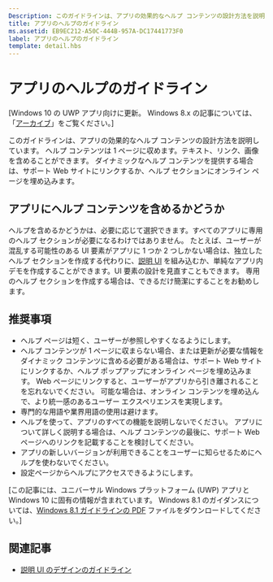 ```yaml
---
Description: このガイドラインは、アプリの効果的なヘルプ コンテンツの設計方法を説明しています。
title: アプリのヘルプのガイドライン
ms.assetid: EB9EC212-A50C-444B-957A-DC17441773F0
label: アプリのヘルプのガイドライン
template: detail.hbs
---
```


# アプリのヘルプのガイドライン


\[Windows 10 の UWP アプリ向けに更新。 Windows 8.x の記事については、「[アーカイブ](http://go.microsoft.com/fwlink/p/?linkid=619132)」をご覧ください。\]


このガイドラインは、アプリの効果的なヘルプ コンテンツの設計方法を説明しています。 ヘルプ コンテンツは 1 ページに収めます。テキスト、リンク、画像を含めることができます。 ダイナミックなヘルプ コンテンツを提供する場合は、サポート Web サイトにリンクするか、ヘルプ セクションにオンライン ページを埋め込みます。

## <span id="appropriate_use_of_help"></span><span id="APPROPRIATE_USE_OF_HELP"></span>アプリにヘルプ コンテンツを含めるかどうか


ヘルプを含めるかどうかは、必要に応じて選択できます。すべてのアプリに専用のヘルプ セクションが必要になるわけではありません。 たとえば、ユーザーが混乱する可能性のある UI 要素がアプリに 1 つか 2 つしかない場合は、独立したヘルプ セクションを作成する代わりに、[説明 UI](instructional-ui.md) を組み込むか、単純なアプリ内デモを作成することができます。UI 要素の設計を見直すこともできます。 専用のヘルプ セクションを作成する場合は、できるだけ簡潔にすることをお勧めします。

## <span id="dos_and_donts"></span><span id="DOS_AND_DONTS"></span>推奨事項


-   ヘルプ ページは短く、ユーザーが参照しやすくなるようにします。
-   ヘルプ コンテンツが 1 ページに収まらない場合、または更新が必要な情報をダイナミック コンテンツに含める必要がある場合は、サポート Web サイトにリンクするか、ヘルプ ポップアップにオンライン ページを埋め込みます。 Web ページにリンクすると、ユーザーがアプリから引き離されることを忘れないでください。 可能な場合は、オンライン コンテンツを埋め込んで、より統一感のあるユーザー エクスペリエンスを実現します。
-   専門的な用語や業界用語の使用は避けます。
-   ヘルプを使って、アプリのすべての機能を説明しないでください。 アプリについて詳しく説明する場合は、ヘルプ コンテンツの最後に、サポート Web ページへのリンクを記載することを検討してください。
-   アプリの新しいバージョンが利用できることをユーザーに知らせるためにヘルプを使わないでください。
-   設定ページからヘルプにアクセスできるようにします。

\[この記事には、ユニバーサル Windows プラットフォーム (UWP) アプリと Windows 10 に固有の情報が含まれています。 Windows 8.1 のガイダンスについては、[Windows 8.1 ガイドラインの PDF](https://go.microsoft.com/fwlink/p/?linkid=258743) ファイルをダウンロードしてください。\]

## <span id="related_topics"></span>関連記事

* [説明 UI のデザインのガイドライン](instructional-ui.md)

 

 






<!--HONumber=Mar16_HO1-->


